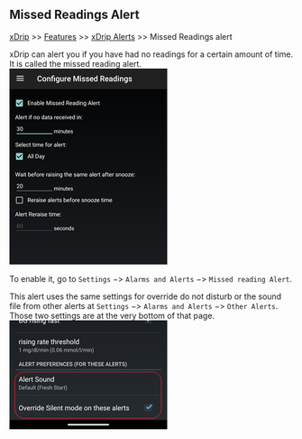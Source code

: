 ## Missed Readings Alert
[xDrip](../../README.md) >> [Features](../Features_page.md) >> [xDrip Alerts](../Alerts_page.md) >> Missed Readings alert  
  
xDrip can alert you if you have had no readings for a certain amount of time.  It is called the missed reading alert.  
![](./images/MissedReadingsAlert.png)  
  
To enable it, go to `Settings` &#8722;> `Alarms and Alerts` &#8722;> `Missed reading Alert`.  
  
This alert uses the same settings for override do not disturb or the sound file from other alerts at `Settings` &#8722;> `Alarms and Alerts` &#8722;> `Other Alerts`.  Those two settings are at the very bottom of that page.  
![](./images/OtherAlertsDND.png)  
  
  
